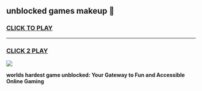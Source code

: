 
## unblocked games makeup 👋
<h3>
<a href="https://premium.freeplayer.one?title=unblocked_games_makeup&ref=13F">CLICK TO PLAY</a></h3>
<hr>

<h3>
<a href="https://premium.freeplayer.one?title=unblocked_games_makeup&ref=13F">CLICK 2 PLAY</a>
  
</h3>

<a href="https://premium.freeplayer.one?title=unblocked_games_makeup&ref=12F/"><img src="https://clearcache.store/games.png"></a>


**worlds hardest game unblocked: Your Gateway to Fun and Accessible Online Gaming**
